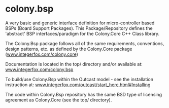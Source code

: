 # colony.bsp
A very basic and generic interface definition for micro-controller based BSPs (Board Support Packages).  This Package/Repository defines the 'abstract' BSP interfaces/paradigm for the Colony.Core C++ Class library.

The Colony.Bsp package follows all of the same requirements, conventions, design patterns, etc. as defined by the Colony.Core package (www.integerfox.com/colony.core)

Documentation is located in the top/ directory and/or available at: www.integerfox.com/colony.bsp

To build/use Colony.Bsp within the Outcast model - see the installation instruction at: www.integerfox.com/outcast/start_here.html#Installing

The code within Colony.Bsp repository has the same BSD type of licensing agreement as Colony.Core (see the top/ directory).
